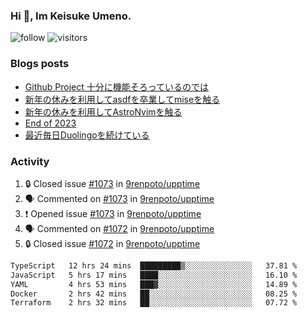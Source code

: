 ### Hi 👋, Im Keisuke Umeno.

<!--
**9renpoto/9renpoto** is a ✨ _special_ ✨ repository because its `README.md` (this file) appears on your GitHub profile.

Here are some ideas to get you started:

- 🔭 I’m currently working on ...
- 🌱 I’m currently learning ...
- 👯 I’m looking to collaborate on ...
- 🤔 I’m looking for help with ...
- 💬 Ask me about ...
- 📫 How to reach me: ...
- 😄 Pronouns: ...
- ⚡ Fun fact: ...
-->

![follow](https://img.shields.io/github/followers/9renpoto?label=Follow&style=social)
![visitors](https://komarev.com/ghpvc/?username=9renpoto&label=Profile%20views&color=0e75b6&style=flat)

### Blogs posts

<!-- BLOG-POST-LIST:START -->
- [Github Project 十分に機能そろっているのでは](https://9renpoto.win/entry/2024/01/14/gh-projects)
- [新年の休みを利用してasdfを卒業してmiseを触る](https://9renpoto.win/entry/2024/01/07/mise)
- [新年の休みを利用してAstroNvimを触る](https://9renpoto.win/entry/2024/01/03/new-year-holidays)
- [End of 2023](https://9renpoto.win/entry/2023/12/31/end)
- [最近毎日Duolingoを続けている](https://9renpoto.win/entry/2023/12/05/duolingo)
<!-- BLOG-POST-LIST:END -->

### Activity

<!--START_SECTION:activity-->
1. 🔒 Closed issue [#1073](https://github.com/9renpoto/upptime/issues/1073) in [9renpoto/upptime](https://github.com/9renpoto/upptime)
2. 🗣 Commented on [#1073](https://github.com/9renpoto/upptime/issues/1073#issuecomment-1914099667) in [9renpoto/upptime](https://github.com/9renpoto/upptime)
3. ❗ Opened issue [#1073](https://github.com/9renpoto/upptime/issues/1073) in [9renpoto/upptime](https://github.com/9renpoto/upptime)
4. 🗣 Commented on [#1072](https://github.com/9renpoto/upptime/issues/1072#issuecomment-1913712471) in [9renpoto/upptime](https://github.com/9renpoto/upptime)
5. 🔒 Closed issue [#1072](https://github.com/9renpoto/upptime/issues/1072) in [9renpoto/upptime](https://github.com/9renpoto/upptime)
<!--END_SECTION:activity-->

<!--START_SECTION:waka-->

```txt
TypeScript   12 hrs 24 mins  █████████▒░░░░░░░░░░░░░░░   37.81 %
JavaScript   5 hrs 17 mins   ████░░░░░░░░░░░░░░░░░░░░░   16.10 %
YAML         4 hrs 53 mins   ███▓░░░░░░░░░░░░░░░░░░░░░   14.89 %
Docker       2 hrs 42 mins   ██░░░░░░░░░░░░░░░░░░░░░░░   08.25 %
Terraform    2 hrs 32 mins   ██░░░░░░░░░░░░░░░░░░░░░░░   07.72 %
```

<!--END_SECTION:waka-->
